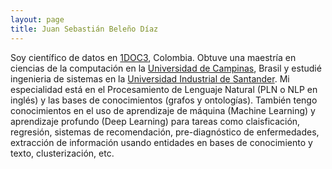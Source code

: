 ```yaml
---
layout: page
title: Juan Sebastián Beleño Díaz
---
```


Soy científico de datos en [1DOC3](https://www.1doc3.com/), Colombia. Obtuve una maestría en ciencias de la computación en la [Universidad de Campinas](https://www.unicamp.br/unicamp/), Brasil y estudié ingenieria de sistemas en la [Universidad Industrial de Santander](https://www.uis.edu.co/webUIS/es/index.jsp). Mi especialidad está en el Procesamiento de Lenguaje Natural (PLN o NLP en inglés) y las bases de conocimientos (grafos y ontologías). También tengo conocimientos en el uso de aprendizaje de máquina (Machine Learning) y aprendizaje profundo (Deep Learning) para tareas como claisficación, regresión, sistemas de recomendación, pre-diagnóstico de enfermedades, extracción de información usando entidades en bases de conocimiento y texto, clusterización, etc.
